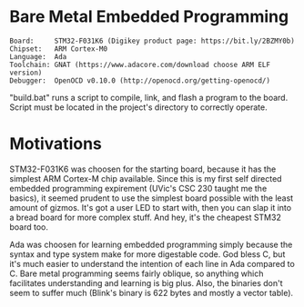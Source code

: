 # Bare Metal Embedded Programming

    Board:     STM32-F031K6 (Digikey product page: https://bit.ly/2BZMY0b)
    Chipset:   ARM Cortex-M0
    Language:  Ada
    Toolchain: GNAT (https://www.adacore.com/download choose ARM ELF version)
    Debugger:  OpenOCD v0.10.0 (http://openocd.org/getting-openocd/)


"build.bat" runs a script to compile, link, and flash a program to the board.
Script must be located in the project's directory to correctly operate.

# Motivations
STM32-F031K6 was choosen for the starting board, because it has the simplest ARM Cortex-M chip available. 
Since this is my first self directed embedded programming expirement (UVic's CSC 230 taught me the basics), it seemed prudent to use the
simplest board possible with the least amount of gizmos. 
It's got a user LED to start with, then you can slap it into a bread board for more complex stuff.
And hey, it's the cheapest STM32 board too. 


Ada was choosen for learning embedded programming simply because the syntax and type system make for more digestable code.
God bless C, but it's much easier to understand the intention of each line in Ada compared to C.
Bare metal programming seems fairly oblique, so anything which facilitates understanding and learning is big plus.
Also, the binaries don't seem to suffer much (Blink's binary is 622 bytes and mostly a vector table).
